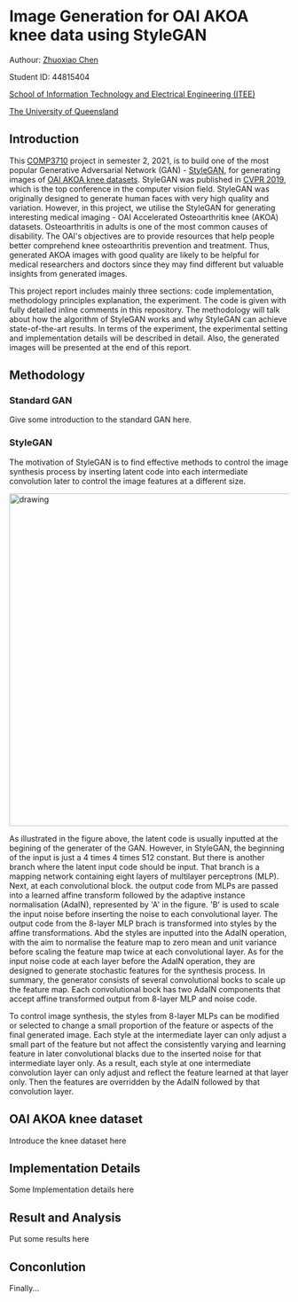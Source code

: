# Image Generation for OAI AKOA knee data using StyleGAN
Authour: [Zhuoxiao Chen](https://zhuoxiao-chen.github.io)

Student ID: 44815404

[School of Information Technology and Electrical Engineering (ITEE)](https://itee.uq.edu.au/)

[The University of Queensland](https://www.uq.edu.au/)

## Introduction
This [COMP3710](https://my.uq.edu.au/programs-courses/course.html?course_code=comp3710) project in semester 2, 2021, is to build one of the most popular Generative Adversarial Network (GAN) - [StyleGAN](https://openaccess.thecvf.com/content_CVPR_2019/papers/Karras_A_Style-Based_Generator_Architecture_for_Generative_Adversarial_Networks_CVPR_2019_paper.pdf), for generating images of [OAI AKOA knee datasets](https://nda.nih.gov/oai/). StyleGAN was published in [CVPR 2019](https://cvpr2019.thecvf.com/), which is the top conference in the computer vision field. StyleGAN was originally designed to generate human faces with very high quality and variation. However, in this project, we utilise the StyleGAN for generating interesting medical imaging - OAI Accelerated Osteoarthritis knee (AKOA) datasets. Osteoarthritis in adults is one of the most common causes of disability. The OAI's objectives are to provide resources that help people better comprehend knee osteoarthritis prevention and treatment. Thus, generated AKOA images with good quality are likely to be helpful for medical researchers and doctors since they may find different but valuable insights from generated images. 

This project report includes mainly three sections: code implementation, methodology principles explanation, the experiment. The code is given with fully detailed inline comments in this repository. The methodology will talk about how the algorithm of StyleGAN works and why StyleGAN can achieve state-of-the-art results. In terms of the experiment, the experimental setting and implementation details will be described in detail. Also, the generated images will be presented at the end of this report.

## Methodology

### Standard GAN
Give some introduction to the standard GAN here. 

### StyleGAN
The motivation of StyleGAN is to find effective methods to control the image synthesis process by inserting latent code into each intermediate convolution later to control the image features at a different size. 

<img src="https://user-images.githubusercontent.com/50613939/138625217-6e2b5ce6-8f7e-4089-8e94-60ff601c1358.png" alt="drawing" width="600"/>


As illustrated in the figure above, the latent code is usually inputted at the begining of the generater of the GAN. However, in StyleGAN, the beginning of the input is just a 4 times 4 times 512 constant. But there is another branch where the latent input code should be input. That branch is a  mapping network containing eight layers of multilayer perceptrons (MLP). Next, at each convolutional block. the output code from MLPs are passed into a learned affine transform followed by the adaptive instance normalisation (AdaIN), represented by 'A' in the figure. 'B' is used to scale the input noise before inserting the noise to each convolutional layer.  The output code from the 8-layer MLP brach is transformed into styles by the affine transformations. Abd the styles are inputted into the AdaIN operation, with the aim to normalise the feature map to zero mean and unit variance before scaling the feature map twice at each convolutional layer. As for the input noise code at each layer before the AdaIN operation, they are designed to generate stochastic features for the synthesis process.  In summary, the generator consists of several convolutional bocks to scale up the feature map. Each convolutional bock has two AdaIN components that accept affine transformed output from 8-layer MLP and noise code. 

To control image synthesis, the styles from 8-layer MLPs can be modified or selected to change a small proportion of the feature or aspects of the final generated image. Each style at the intermediate layer can only adjust a small part of the feature but not affect the consistently varying and learning feature in later convolutional blacks due to the inserted noise for that intermediate layer only. As a result, each style at one intermediate convolution layer can only adjust and reflect the feature learned at that layer only. Then the features are overridden by the AdaIN followed by that convolution layer.


## OAI AKOA knee dataset
Introduce the knee dataset here

## Implementation Details
Some Implementation details here


## Result and Analysis
Put some results here

## Conconlution
Finally...
